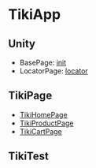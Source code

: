 TikiApp
=======

Unity
-----

- BasePage: [init](Unity/__init__.py) 
- LocatorPage: [locator](Unity/locator.py)

TikiPage
--------

- [TikiHomePage](TikiPage/TikiHomePage.py)
- [TikiProductPage](TikiPage/TikiProductPage.py)
- [TikiCartPage](TikiPage/TikiCartPage.py)

TikiTest
--------

